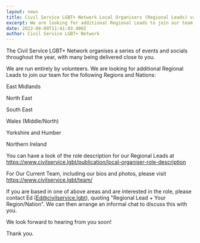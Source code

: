 ```yaml
---
layout: news
title: Civil Service LGBT+ Network Local Organisers (Regional Leads) vacancies
excerpt: We are looking for additional Regional Leads to join our team.
date: 2022-08-09T11:41:03.400Z
author: Civil Service LGBT+ Network
---
```

The Civil Service LGBT+ Network organises a series of events and socials throughout the year, with many being delivered close to you. 

We are run entirely by volunteers. We are looking for additional Regional Leads to join our team for the following Regions and Nations: 

East Midlands

North East

South East

Wales (Middle/North)

Yorkshire and Humber

Northern Ireland

You can have a look of the role description for our Regional Leads at <https://www.civilservice.lgbt/publication/local-organiser-role-description> 

For Our Current Team, including our bios and photos, please visit <https://www.civilservice.lgbt/team/> 

If you are based in one of above areas and are interested in the role, please contact Ed ([Ed@civilservice.lgbt](Ed@civilservice.lgbt)), quoting "Regional Lead + Your Region/Nation". We can then arrange an informal chat to discuss this with you.

We look forward to hearing from you soon!

Thank you.